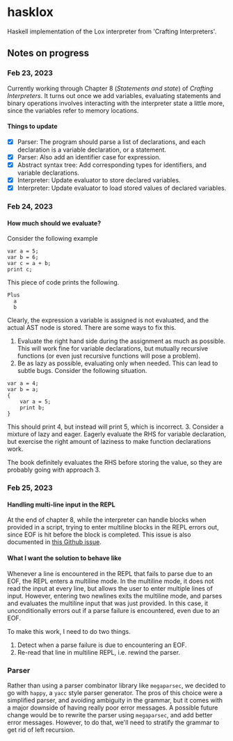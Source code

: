 # hasklox
Haskell implementation of the Lox interpreter from 'Crafting Interpreters'.

## Notes on progress

### Feb 23, 2023
Currently working through Chapter 8 (*Statements and state*) of *Crafting Interpreters*.
It turns out once we add variables, evaluating statements and binary operations involves interacting with the interpreter state a little more, since the variables refer to memory locations.

#### Things to update
- [x] Parser: The program should parse a list of declarations, and each declaration is a variable declaration, or a statement.
- [x] Parser: Also add an identifier case for expression.
- [x] Abstract syntax tree: Add corresponding types for identifiers, and variable declarations.
- [x] Interpreter: Update evaluator to store declared variables.
- [x] Interpreter: Update evaluator to load stored values of declared variables.

### Feb 24, 2023

#### How much should we evaluate?
Consider the following example

```
var a = 5;
var b = 6;
var c = a + b;
print c;
```

This piece of code prints the following.

```
Plus
  a
  b
```

Clearly, the expression a variable is assigned is not evaluated, and the actual AST node is stored.
There are some ways to fix this.

1. Evaluate the right hand side during the assignment as much as possible. This will work fine for variable declarations, but mutually recursive functions (or even just recursive functions will pose a problem).
2. Be as lazy as possible, evaluating only when needed. This can lead to subtle bugs. Consider the following situation.
```
var a = 4;
var b = a;
{
    var a = 5;
    print b;
}
```
This should print 4, but instead will print 5, which is incorrect.
3. Consider a mixture of lazy and eager. Eagerly evaluate the RHS for variable declaration, but exercise the right amount of laziness to make function declarations work.

The book definitely evaluates the RHS before storing the value, so they are probably going with approach 3.

### Feb 25, 2023

#### Handling multi-line input in the REPL

At the end of chapter 8, while the interpreter can handle blocks when provided in a script, trying to enter multiline blocks in the REPL errors out, since EOF is hit before the block is completed.
This issue is also documented in [this Github issue](https://github.com/munificent/craftinginterpreters/issues/799).

#### What I want the solution to behave like
Whenever a line is encountered in the REPL that fails to parse due to an EOF, the REPL enters a multiline mode. In the multiline mode, it does not read the input at every line, but allows the user to enter multiple lines of input.
However, entering two newlines exits the multiline mode, and parses and evaluates the multiline input that was just provided. In this case, it unconditionally errors out if a parse failure is encountered, even due to an EOF.

To make this work, I need to do two things.
1. Detect when a parse failure is due to encountering an EOF.
2. Re-read that line in multiline REPL, i.e. rewind the parser.

### Parser

Rather than using a parser combinator library like `megaparsec`, we decided to go with `happy`, a `yacc` style parser generator. The pros of this choice were a simplified parser, and avoiding ambiguity in the grammar, but it comes with a major downside of having really poor error messages. A possible future change would be to rewrite the parser using `megaparsec`, and add better error messages. However, to do that, we'll need to stratify the grammar to get rid of left recursion.